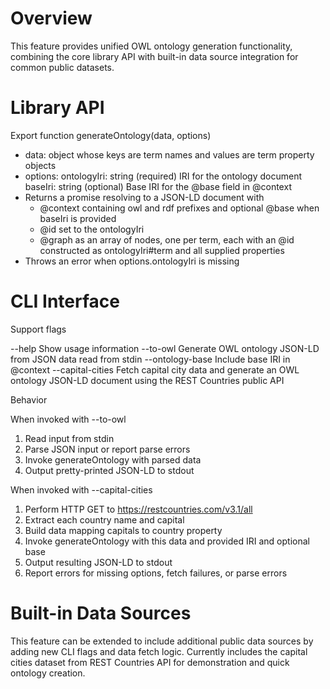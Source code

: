 # Overview

This feature provides unified OWL ontology generation functionality, combining the core library API with built-in data source integration for common public datasets.

# Library API

Export function generateOntology(data, options)

- data: object whose keys are term names and values are term property objects
- options:
  ontologyIri: string (required)  IRI for the ontology document
  baseIri: string (optional)      Base IRI for the @base field in @context
- Returns a promise resolving to a JSON-LD document with
  - @context containing owl and rdf prefixes and optional @base when baseIri is provided
  - @id set to the ontologyIri
  - @graph as an array of nodes, one per term, each with an @id constructed as ontologyIri#term and all supplied properties
- Throws an error when options.ontologyIri is missing

# CLI Interface

Support flags

--help                 Show usage information
--to-owl <ontologyIri> Generate OWL ontology JSON-LD from JSON data read from stdin
--ontology-base <IRI>  Include base IRI in @context
--capital-cities <ontologyIri>  Fetch capital city data and generate an OWL ontology JSON-LD document using the REST Countries public API

Behavior

When invoked with --to-owl
1. Read input from stdin
2. Parse JSON input or report parse errors
3. Invoke generateOntology with parsed data
4. Output pretty-printed JSON-LD to stdout

When invoked with --capital-cities
1. Perform HTTP GET to https://restcountries.com/v3.1/all
2. Extract each country name and capital
3. Build data mapping capitals to country property
4. Invoke generateOntology with this data and provided IRI and optional base
5. Output resulting JSON-LD to stdout
6. Report errors for missing options, fetch failures, or parse errors

# Built-in Data Sources

This feature can be extended to include additional public data sources by adding new CLI flags and data fetch logic. Currently includes the capital cities dataset from REST Countries API for demonstration and quick ontology creation.